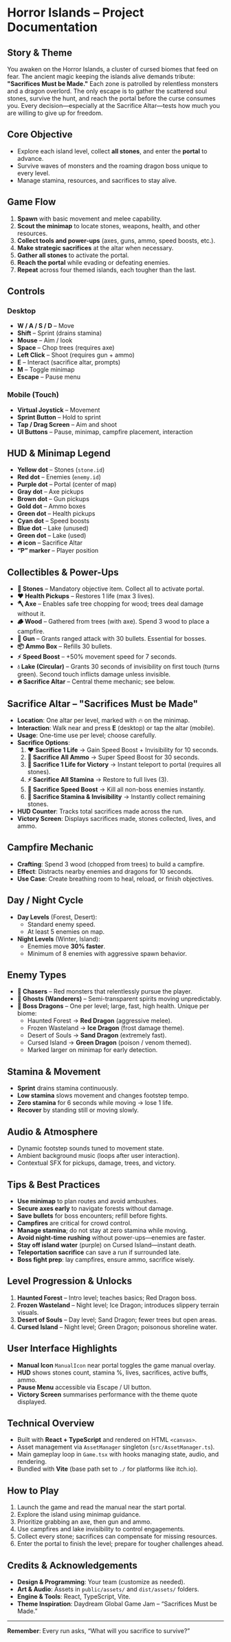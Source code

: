 # Horror Islands – Project Documentation

## Story & Theme
You awaken on the Horror Islands, a cluster of cursed biomes that feed on fear. The ancient magic keeping the islands alive demands tribute: **"Sacrifices Must be Made."** Each zone is patrolled by relentless monsters and a dragon overlord. The only escape is to gather the scattered soul stones, survive the hunt, and reach the portal before the curse consumes you. Every decision—especially at the Sacrifice Altar—tests how much you are willing to give up for freedom.

## Core Objective
- Explore each island level, collect **all stones**, and enter the **portal** to advance.
- Survive waves of monsters and the roaming dragon boss unique to every level.
- Manage stamina, resources, and sacrifices to stay alive.

## Game Flow
1. **Spawn** with basic movement and melee capability.
2. **Scout the minimap** to locate stones, weapons, health, and other resources.
3. **Collect tools and power-ups** (axes, guns, ammo, speed boosts, etc.).
4. **Make strategic sacrifices** at the altar when necessary.
5. **Gather all stones** to activate the portal.
6. **Reach the portal** while evading or defeating enemies.
7. **Repeat** across four themed islands, each tougher than the last.

## Controls
### Desktop
- **W / A / S / D** – Move
- **Shift** – Sprint (drains stamina)
- **Mouse** – Aim / look
- **Space** – Chop trees (requires axe)
- **Left Click** – Shoot (requires gun + ammo)
- **E** – Interact (sacrifice altar, prompts)
- **M** – Toggle minimap
- **Escape** – Pause menu

### Mobile (Touch)
- **Virtual Joystick** – Movement
- **Sprint Button** – Hold to sprint
- **Tap / Drag Screen** – Aim and shoot
- **UI Buttons** – Pause, minimap, campfire placement, interaction

## HUD & Minimap Legend
- **Yellow dot** – Stones (`stone.id`)
- **Red dot** – Enemies (`enemy.id`)
- **Purple dot** – Portal (center of map)
- **Gray dot** – Axe pickups
- **Brown dot** – Gun pickups
- **Gold dot** – Ammo boxes
- **Green dot** – Health pickups
- **Cyan dot** – Speed boosts
- **Blue dot** – Lake (unused)
- **Green dot** – Lake (used)
- **🔥 icon** – Sacrifice Altar
- **“P” marker** – Player position

## Collectibles & Power-Ups
- **💎 Stones** – Mandatory objective item. Collect all to activate portal.
- **❤️ Health Pickups** – Restores 1 life (max 3 lives).
- **🪓 Axe** – Enables safe tree chopping for wood; trees deal damage without it.
- **🪵 Wood** – Gathered from trees (with axe). Spend 3 wood to place a campfire.
- **🔫 Gun** – Grants ranged attack with 30 bullets. Essential for bosses.
- **📦 Ammo Box** – Refills 30 bullets.
- **⚡ Speed Boost** – +50% movement speed for 7 seconds.
- **💧 Lake (Circular)** – Grants 30 seconds of invisibility on first touch (turns green). Second touch inflicts damage unless invisible.
- **🔥 Sacrifice Altar** – Central theme mechanic; see below.

## Sacrifice Altar – "Sacrifices Must be Made"
- **Location**: One altar per level, marked with 🔥 on the minimap.
- **Interaction**: Walk near and press **E** (desktop) or tap the altar (mobile).
- **Usage**: One-time use per level; choose carefully.
- **Sacrifice Options**:
  1. **❤️ Sacrifice 1 Life** → Gain Speed Boost + Invisibility for 10 seconds.
  2. **🔫 Sacrifice All Ammo** → Super Speed Boost for 30 seconds.
  3. **💎 Sacrifice 1 Life for Victory** → Instant teleport to portal (requires all stones).
  4. **⚡ Sacrifice All Stamina** → Restore to full lives (3).
  5. **💨 Sacrifice Speed Boost** → Kill all non-boss enemies instantly.
  6. **💎 Sacrifice Stamina & Invisibility** → Instantly collect remaining stones.
- **HUD Counter**: Tracks total sacrifices made across the run.
- **Victory Screen**: Displays sacrifices made, stones collected, lives, and ammo.

## Campfire Mechanic
- **Crafting**: Spend 3 wood (chopped from trees) to build a campfire.
- **Effect**: Distracts nearby enemies and dragons for 10 seconds.
- **Use Case**: Create breathing room to heal, reload, or finish objectives.

## Day / Night Cycle
- **Day Levels** (Forest, Desert):
  - Standard enemy speed.
  - At least 5 enemies on map.
- **Night Levels** (Winter, Island):
  - Enemies move **30% faster**.
  - Minimum of 8 enemies with aggressive spawn behavior.

## Enemy Types
- **👹 Chasers** – Red monsters that relentlessly pursue the player.
- **👻 Ghosts (Wanderers)** – Semi-transparent spirits moving unpredictably.
- **🐉 Boss Dragons** – One per level; large, fast, high health. Unique per biome:
  - Haunted Forest → **Red Dragon** (aggressive melee).
  - Frozen Wasteland → **Ice Dragon** (frost damage theme).
  - Desert of Souls → **Sand Dragon** (extremely fast).
  - Cursed Island → **Green Dragon** (poison / venom themed).
  - Marked larger on minimap for early detection.

## Stamina & Movement
- **Sprint** drains stamina continuously.
- **Low stamina** slows movement and changes footstep tempo.
- **Zero stamina** for 6 seconds while moving → lose 1 life.
- **Recover** by standing still or moving slowly.

## Audio & Atmosphere
- Dynamic footstep sounds tuned to movement state.
- Ambient background music (loops after user interaction).
- Contextual SFX for pickups, damage, trees, and victory.

## Tips & Best Practices
- **Use minimap** to plan routes and avoid ambushes.
- **Secure axes early** to navigate forests without damage.
- **Save bullets** for boss encounters; refill before fights.
- **Campfires** are critical for crowd control.
- **Manage stamina**; do not stay at zero stamina while moving.
- **Avoid night-time rushing** without power-ups—enemies are faster.
- **Stay off island water** (purple) on Cursed Island—instant death.
- **Teleportation sacrifice** can save a run if surrounded late.
- **Boss fight prep**: lay campfires, ensure ammo, sacrifice wisely.

## Level Progression & Unlocks
1. **Haunted Forest** – Intro level; teaches basics; Red Dragon boss.
2. **Frozen Wasteland** – Night level; Ice Dragon; introduces slippery terrain visuals.
3. **Desert of Souls** – Day level; Sand Dragon; fewer trees but open areas.
4. **Cursed Island** – Night level; Green Dragon; poisonous shoreline water.

## User Interface Highlights
- **Manual Icon** `ManualIcon` near portal toggles the game manual overlay.
- **HUD** shows stones count, stamina %, lives, sacrifices, active buffs, ammo.
- **Pause Menu** accessible via Escape / UI button.
- **Victory Screen** summarises performance with the theme quote displayed.

## Technical Overview
- Built with **React + TypeScript** and rendered on HTML `<canvas>`.
- Asset management via `AssetManager` singleton (`src/AssetManager.ts`).
- Main gameplay loop in `Game.tsx` with hooks managing state, audio, and rendering.
- Bundled with **Vite** (base path set to `./` for platforms like itch.io).

## How to Play 
1. Launch the game and read the manual near the start portal.
2. Explore the island using minimap guidance.
3. Prioritize grabbing an axe, then gun and ammo.
4. Use campfires and lake invisibility to control engagements.
5. Collect every stone; sacrifices can compensate for missing resources.
6. Enter the portal to finish the level; prepare for tougher challenges ahead.

## Credits & Acknowledgements
- **Design & Programming**: Your team (customize as needed).
- **Art & Audio**: Assets in `public/assets/` and `dist/assets/` folders.
- **Engine & Tools**: React, TypeScript, Vite.
- **Theme Inspiration**: Daydream Global Game Jam – “Sacrifices Must be Made.”

---
**Remember**: Every run asks, “What will you sacrifice to survive?”
